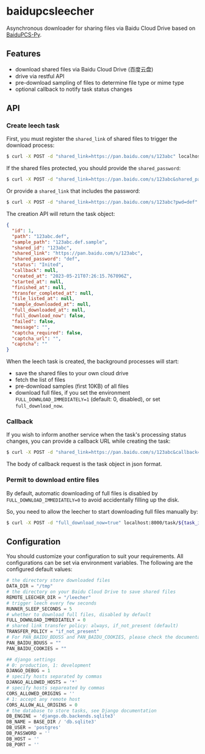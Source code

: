 # baidupcsleecher
Asynchronous downloader for sharing files via Baidu Cloud Drive based on [BaiduPCS-Py](https://github.com/PeterDing/BaiduPCS-Py).

## Features

- download shared files via Baidu Cloud Drive (百度云盘)
- drive via restful API
- pre-download sampling of files to determine file type or mime type
- optional callback to notify task status changes

## API

### Create leech task

First, you must register the `shared_link` of shared files to trigger the download process:
```sh
$ curl -X POST -d "shared_link=https://pan.baidu.com/s/123abc" localhost:8000/task/
```

If the shared files protected, you should provide the `shared_password`:
```sh
$ curl -X POST -d "shared_link=https://pan.baidu.com/s/123abc&shared_password=def" localhost:8000/task/
```

Or provide a `shared_link` that includes the password:
```sh
$ curl -X POST -d "shared_link=https://pan.baidu.com/s/123abc?pwd=def" localhost:8000/task/
```

The creation API will return the task object:
```json
{
  "id": 1,
  "path": "123abc.def",
  "sample_path": "123abc.def.sample",
  "shared_id": "123abc",
  "shared_link": "https://pan.baidu.com/s/123abc",
  "shared_password": "def",
  "status": "Inited",
  "callback": null,
  "created_at": "2023-05-21T07:26:15.767096Z",
  "started_at": null,
  "finished_at": null,
  "transfer_completed_at": null,
  "file_listed_at": null,
  "sample_downloaded_at": null,
  "full_downloaded_at": null,
  "full_download_now": false,
  "failed": false,
  "message": "",
  "captcha_required": false,
  "captcha_url": "",
  "captcha": ""
}
```

When the leech task is created, the background processes will start:
- save the shared files to your own cloud drive
- fetch the list of files
- pre-download samples (first 10KB) of all files
- download full files, if you set the environment `FULL_DOWNLOAD_IMMEDIATELY=1` (default: 0, disabled), or set `full_download_now`.

### Callback

If you wish to inform another service when the task's processing status changes,
you can provide a callback URL while creating the task:
```sh
$ curl -X POST -d "shared_link=https://pan.baidu.com/s/123abc&callback=http://host/notify/url" localhost:8000/task/
```
The body of callback request is the task object in json format.

### Permit to download entire files

By default, automatic downloading of full files is disabled by `FULL_DOWNLOAD_IMMEDIATELY=0`
to avoid accidentally filling up the disk.

So, you need to allow the leecher to start downloading full files manually by:
```sh
$ curl -X POST -d "full_download_now=true" localhost:8000/task/${task_id}/full_download_now/
```

## Configuration

You should customize your configuration to suit your requirements. All configurations can be set via environment variables. The following are the configured default values:
```python
# the directory store downloaded files
DATA_DIR = "/tmp"
# the directory on your Baidu Cloud Drive to save shared files
REMOTE_LEECHER_DIR = "/leecher"
# trigger leech every few seconds
RUNNER_SLEEP_SECONDS = 5
# whether to download full files, disabled by default
FULL_DOWNLOAD_IMMEDIATELY = 0
# shared link transfer policy: always, if_not_present (default)
TRANSFER_POLICY = "if_not_present"
# For PAN_BAIDU_BDUSS and PAN_BAIDU_COOKIES, please check the documentation of BaiduPCS-Py
PAN_BAIDU_BDUSS = ""
PAN_BAIDU_COOKIES = ""

## django settings
# 0: production, 1: development
DJANGO_DEBUG = 1
# specify hosts separated by commas
DJANGO_ALLOWED_HOSTS = '*'
# specify hosts separeated by commas
CORS_ALLOWED_ORIGINS = ''
# 1: accept any remote host
CORS_ALLOW_ALL_ORIGINS = 0
# the database to store tasks, see Django documentation
DB_ENGINE = 'django.db.backends.sqlite3'
DB_NAME = BASE_DIR / 'db.sqlite3'
DB_USER = 'postgres'
DB_PASSWORD = ''
DB_HOST = ''
DB_PORT = ''
```

